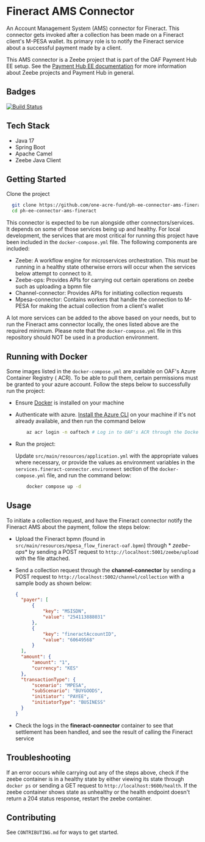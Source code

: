 # Fineract AMS Connector

An Account Management System (AMS) connector for Fineract. This connector gets invoked after a
collection
has been made on a Fineract client's M-PESA wallet. Its primary role is to notify the Fineract service
about a successful
payment made by a client.

This AMS connector is a Zeebe project that is part of the OAF Payment Hub EE setup. See
the [Payment Hub EE documentation](https://mifos.gitbook.io/docs/payment-hub-ee/overview)
for more information about Zeebe projects and Payment Hub in general.

## Badges

[![Build Status](https://dev.azure.com/OAFDev/prd-pipelines/_apis/build/status/one-acre-fund.ph-ee-connector-ams-fineract?branchName=main)](https://dev.azure.com/OAFDev/prd-pipelines/_build/latest?definitionId=171&branchName=main)

## Tech Stack

- Java 17
- Spring Boot
- Apache Camel
- Zeebe Java Client

## Getting Started

Clone the project

  ```bash
    git clone https://github.com/one-acre-fund/ph-ee-connector-ams-fineract.git
    cd ph-ee-connector-ams-fineract
  ```

This connector is expected to be run alongside other connectors/services. It depends on some of
those services being up
and healthy. For local development, the services that are most critical for running this project
have been included in
the `docker-compose.yml` file. The following components are included:

- Zeebe: A workflow engine for microservices orchestration. This must be running in a healthy state
  otherwise errors
  will occur when the services below attempt to connect to it.
- Zeebe-ops: Provides APIs for carrying out certain operations on zeebe such as uploading a bpmn
  file
- Channel-connector: Provides APIs for initiating collection requests
- Mpesa-connector: Contains workers that handle the connection to M-PESA for making the actual
  collection from a
  client's wallet

A lot more services can be added to the above based on your needs, but to run the Fineract ams
connector locally,
the ones listed above are the required minimum.
Please note that the `docker-compose.yml` file in this repository should NOT be used in a production
environment.

## Running with Docker

Some images listed in the `docker-compose.yml` are available on OAF's Azure Container Registry (
ACR). To be able to pull
them, certain permissions must be granted to your azure account. Follow the steps below to
successfully run the project:

- Ensure [Docker](https://docs.docker.com/get-docker/) is installed on your machine

- Authenticate with
  azure. [Install the Azure CLI](https://learn.microsoft.com/en-us/cli/azure/install-azure-cli)
  on your machine if it's not already available, and then run the command below

  ```bash
      az acr login -n oaftech # Log in to OAF's ACR through the Docker CLI.
   ```

- Run the project:

  Update `src/main/resources/application.yml` with the appropriate values where necessary, or
  provide the
  values as environment variables in the `services.fineract-connector.environment` section of
  the `docker-compose.yml`
  file, and run the command below:

  ```bash
      docker compose up -d
   ```

## Usage

To initiate a collection request, and have the Fineract connector notify the Fineract AMS about the
payment, follow the
steps below:

- Upload the Fineract bpmn (found in `src/main/resources/mpesa_flow_fineract-oaf.bpmn`) through *
  *zeebe-ops** by sending a
  POST
  request to `http://localhost:5001/zeebe/upload` with the file attached.

- Send a collection request through the **channel-connector** by sending a POST request
  to `http://localhost:5002/channel/collection`
  with a sample body as shown below:
  ```json
  {
    "payer": [
        {
            "key": "MSISDN",
            "value": "254113888031"
        },
        {
            "key": "fineractAccountID",
            "value": "60649568"
        }
    ],
    "amount": {
        "amount": "1",
        "currency": "KES"
    },
    "transactionType": {
        "scenario": "MPESA",
        "subScenario": "BUYGOODS",
        "initiator": "PAYEE",
        "initiatorType": "BUSINESS"
    }
  }
  ```
- Check the logs in the **fineract-connector** container to see that settlement has been handled, and
  see the result of
  calling the Fineract service

## Troubleshooting

If an error occurs while carrying out any of the steps above, check if the zeebe container is in a
healthy state by
either viewing its state through `docker ps` or sending a GET request
to `http://localhost:9600/health`.
If the zeebe container shows state as unhealthy or the health endpoint doesn't return a 204 status
response, restart the
zeebe container.

## Contributing

See `CONTRIBUTING.md` for ways to get started.
